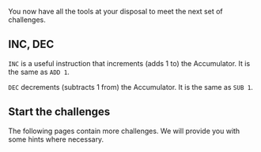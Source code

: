 You now have all the tools at your disposal to meet the next set of challenges.

## INC, DEC
`INC` is a useful instruction that increments (adds 1 to) the Accumulator. It is the same as `ADD 1`.

`DEC` decrements (subtracts 1 from) the Accumulator. It is the same as `SUB 1`.

## Start the challenges
The following pages contain more challenges. We will provide you with some hints where necessary.